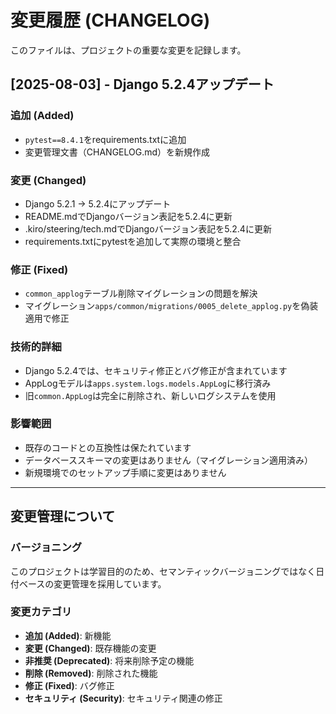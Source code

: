 # 変更履歴 (CHANGELOG)

このファイルは、プロジェクトの重要な変更を記録します。

## [2025-08-03] - Django 5.2.4アップデート

### 追加 (Added)
- `pytest==8.4.1`をrequirements.txtに追加
- 変更管理文書（CHANGELOG.md）を新規作成

### 変更 (Changed)
- Django 5.2.1 → 5.2.4にアップデート
- README.mdでDjangoバージョン表記を5.2.4に更新
- .kiro/steering/tech.mdでDjangoバージョン表記を5.2.4に更新
- requirements.txtにpytestを追加して実際の環境と整合

### 修正 (Fixed)
- `common_applog`テーブル削除マイグレーションの問題を解決
- マイグレーション`apps/common/migrations/0005_delete_applog.py`を偽装適用で修正

### 技術的詳細
- Django 5.2.4では、セキュリティ修正とバグ修正が含まれています
- AppLogモデルは`apps.system.logs.models.AppLog`に移行済み
- 旧`common.AppLog`は完全に削除され、新しいログシステムを使用

### 影響範囲
- 既存のコードとの互換性は保たれています
- データベーススキーマの変更はありません（マイグレーション適用済み）
- 新規環境でのセットアップ手順に変更はありません

---

## 変更管理について

### バージョニング
このプロジェクトは学習目的のため、セマンティックバージョニングではなく日付ベースの変更管理を採用しています。

### 変更カテゴリ
- **追加 (Added)**: 新機能
- **変更 (Changed)**: 既存機能の変更
- **非推奨 (Deprecated)**: 将来削除予定の機能
- **削除 (Removed)**: 削除された機能
- **修正 (Fixed)**: バグ修正
- **セキュリティ (Security)**: セキュリティ関連の修正